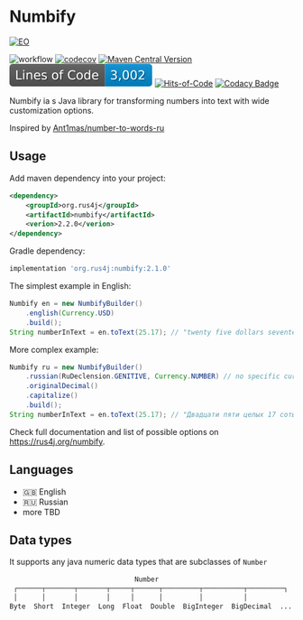 # Numbify
[![EO](https://www.elegantobjects.org/badge.svg)](https://www.elegantobjects.org/)

![workflow](https://github.com/rus4j/numbify/actions/workflows/gradle.yml/badge.svg)
[![codecov](https://codecov.io/gh/rus4j/numbify/graph/badge.svg?token=L4MHCKGMQQ)](https://codecov.io/gh/rus4j/numbify)
[![Maven Central Version](https://img.shields.io/maven-central/v/org.rus4j/numbify)](https://central.sonatype.com/artifact/org.rus4j/numbify)
![LOC](https://raw.githubusercontent.com/rus4j/numbify/gh-pages/loc-badge.svg)
[![Hits-of-Code](https://hitsofcode.com/github/rus4j/numbify?branch=master&label=Hits-of-Code)](https://hitsofcode.com/github/rus4j/numbify/view?branch=master&label=Hits-of-Code)
[![Codacy Badge](https://api.codacy.com/project/badge/Grade/5683645ec8914bba99fbb16142656118)](https://app.codacy.com/gh/rus4j/numbify?utm_source=github.com&utm_medium=referral&utm_content=rus4j/numbify&utm_campaign=Badge_Grade)


Numbify ia s Java library for transforming numbers into text with wide customization options.

Inspired by [Ant1mas/number-to-words-ru](https://github.com/Ant1mas/number-to-words-ru)

## Usage
Add maven dependency into your project:
```xml
<dependency>
    <groupId>org.rus4j</groupId>
    <artifactId>numbify</artifactId>
    <verion>2.2.0</verion>
</dependency>
```
Gradle dependency:
```groovy
implementation 'org.rus4j:numbify:2.1.0'
```
The simplest example in English:
```java
Numbify en = new NumbifyBuilder()
    .english(Currency.USD)
    .build();
String numberInText = en.toText(25.17); // "twenty five dollars seventeen cents"
```

More complex example:
```java
Numbify ru = new NumbifyBuilder()
    .russian(RuDeclension.GENITIVE, Currency.NUMBER) // no specific currency in Genitive
    .originalDecimal()
    .capitalize()
    .build();
String numberInText = en.toText(25.17); // "Двадцати пяти целых 17 сотых"
```

Check full documentation and list of possible options on https://rus4j.org/numbify.

## Languages
* 🇬🇧 English
* 🇷🇺 Russian
* more TBD

## Data types
It supports any java numeric data types that are subclasses of `Number`
```
                               Number
 ┌──────┬───────┬───────┬─────┬──────┬─────────┬──────────┬─────────┐
 │      │       │       │     │      │         │          │
Byte  Short  Integer  Long  Float  Double  BigInteger  BigDecimal  ...
```
